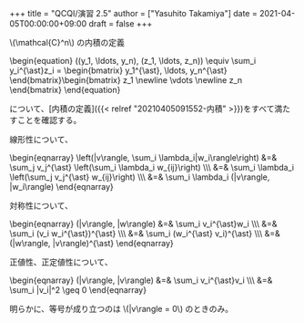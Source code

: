 +++
title = "QCQI/演習 2.5"
author = ["Yasuhito Takamiya"]
date = 2021-04-05T00:00:00+09:00
draft = false
+++

\\(\mathcal{C}^n\\) の内積の定義

\begin{equation}
((y\_1, \ldots, y\_n), (z\_1, \ldots, z\_n)) \equiv \sum\_i y\_i^{\ast}z\_i = \begin{bmatrix}
  y\_1^{\ast}, \ldots, y\_n^{\ast}
  \end{bmatrix}\begin{bmatrix}
  z\_1 \newline
  \vdots \newline
  z\_n
  \end{bmatrix}
\end{equation}

について、[内積の定義]({{< relref "20210405091552-内積" >}})をすべて満たすことを確認する。

線形性について、

\begin{eqnarray}
\left(|v\rangle, \sum\_i \lambda\_i|w\_i\rangle\right) &=& \sum\_j v\_j^{\ast} \left(\sum\_i \lambda\_i w\_{ij}\right) \\\\\\
                                                    &=& \sum\_i \lambda\_i \left(\sum\_j v\_j^{\ast} w\_{ij}\right) \\\\\\
                                                    &=& \sum\_i \lambda\_i (|v\rangle, |w\_i\rangle)
\end{eqnarray}

対称性について、

\begin{eqnarray}
  (|v\rangle, |w\rangle) &=& \sum\_i v\_i^{\ast}w\_i \\\\\\
                         &=& \sum\_i (v\_i w\_i^{\ast})^{\ast} \\\\\\
                         &=& \sum\_i (w\_i^{\ast} v\_i)^{\ast} \\\\\\
                         &=& (|w\rangle, |v\rangle)^{\ast}
\end{eqnarray}

正値性、正定値性について、

\begin{eqnarray}
  (|v\rangle, |v\rangle) &=& \sum\_i v\_i^{\ast}v\_i \\\\\\
                         &=& \sum\_i |v\_i|^2 \geq 0
\end{eqnarray}

明らかに、等号が成り立つのは \\(|v\rangle = 0\\) のときのみ。
